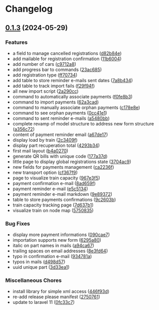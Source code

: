 # Changelog

## [0.1.3](https://github.com/fuzoh/cabri-auto/compare/v0.1.2...v0.1.3) (2024-05-29)


### Features

* a field to manage cancelled registrations ([d82b84e](https://github.com/fuzoh/cabri-auto/commit/d82b84ec94449d857b90f387e0926cc592aa2ead))
* add mailable for registration confirmation ([11b6004](https://github.com/fuzoh/cabri-auto/commit/11b60042b258b169c4c3c72eb5e022b8cbc14644))
* add number of cars ([c9712a8](https://github.com/fuzoh/cabri-auto/commit/c9712a89f2f08078ac2d76eb7a5aad77a89e0972))
* add progress bar to commands ([23ac685](https://github.com/fuzoh/cabri-auto/commit/23ac685802fdbb6a0e80d45c6bee85bddc7920b9))
* add registration type ([ff70734](https://github.com/fuzoh/cabri-auto/commit/ff70734e19e767da44fa90c2ad17c53ac2aeb5b9))
* add table to store reminder e-mails sent dates ([7a8b434](https://github.com/fuzoh/cabri-auto/commit/7a8b434bbdc4be9540bab6ee075607378802c9b8))
* add table to track import fails ([f29f94f](https://github.com/fuzoh/cabri-auto/commit/f29f94f16d4ea8f199c56219e27c0a809a476e48))
* all new import script ([2a290cc](https://github.com/fuzoh/cabri-auto/commit/2a290cc0c496b88973973659a0aee444646362fb))
* command to automatically associate payments ([f0fe8b3](https://github.com/fuzoh/cabri-auto/commit/f0fe8b3ac23359da21fcd5c22c5c663c9f083981))
* command to import payments ([62a3cad](https://github.com/fuzoh/cabri-auto/commit/62a3cadf10121e59fb3d5e392b775c33b030433f))
* command to manually associate orphan payments ([c178e8e](https://github.com/fuzoh/cabri-auto/commit/c178e8e8318e7f4f3662c97a1e8328464585a994))
* command to see orphan payments ([0cc41e1](https://github.com/fuzoh/cabri-auto/commit/0cc41e1219a1179dcbd145d4356e45bc4020024a))
* command to sent reminder e-mails ([a5480bb](https://github.com/fuzoh/cabri-auto/commit/a5480bbfe695c95b5f4e137850a533f302abc535))
* complete revamp of model structure to address new form structure ([a356c72](https://github.com/fuzoh/cabri-auto/commit/a356c72b1331007c120871b7327ba446941c9866))
* content of payment reminder email ([a67de17](https://github.com/fuzoh/cabri-auto/commit/a67de177dc3d129d2190abe5823c4daf723d0abf))
* display load by train ([2c3409f](https://github.com/fuzoh/cabri-auto/commit/2c3409ffbd80c3dcef307a332a627515b1d1d994))
* display part recuperation total ([4293b34](https://github.com/fuzoh/cabri-auto/commit/4293b34749dc42cd930f90eb68ce0405e8836b33))
* first mail layout ([b4a0270](https://github.com/fuzoh/cabri-auto/commit/b4a027080940daad8d10e0a6038fd54d76d1ada1))
* generate QR bills with unique code ([177a37d](https://github.com/fuzoh/cabri-auto/commit/177a37d092ce7a9450ecec8c375cccf24e2dd6e2))
* little page to display global registrations state ([3704ac9](https://github.com/fuzoh/cabri-auto/commit/3704ac985abf3991c8c432cf5346b05338f23d72))
* new fields for payments management ([ca2236f](https://github.com/fuzoh/cabri-auto/commit/ca2236f11d903dcc650065680e386c260e0d5529))
* new transport option ([cf367f9](https://github.com/fuzoh/cabri-auto/commit/cf367f937c5bce4ce3a22522f6a0062af858c5c4))
* page to visualize train capacity ([967e3f5](https://github.com/fuzoh/cabri-auto/commit/967e3f5dd573dd75bf0899d4e0828b9777c8785b))
* payment confirmation e-mail ([8ad659f](https://github.com/fuzoh/cabri-auto/commit/8ad659f11e61e0172a67ead2155eff48ffb1abf7))
* payment reminder e-mail ([e5c5134](https://github.com/fuzoh/cabri-auto/commit/e5c5134bab9e37b988f307285cb140924b683cf6))
* payment reminder e-mail markdown ([9e89372](https://github.com/fuzoh/cabri-auto/commit/9e893724dc5fa3950f78dc35e135141bd4a2b0a3))
* table to store payments confirmations ([9c2603b](https://github.com/fuzoh/cabri-auto/commit/9c2603bd142e95812c011476f260899d96578fa3))
* train capacity tracking page ([7d637b1](https://github.com/fuzoh/cabri-auto/commit/7d637b17cc689ddab75f70295403d13626b4a295))
* visualize train on node map ([5750835](https://github.com/fuzoh/cabri-auto/commit/575083557dd8c1ded6eb2aff664c4cffdfae0c34))


### Bug Fixes

* display more payment informations ([090cae7](https://github.com/fuzoh/cabri-auto/commit/090cae73ce57633ccec8b9d61683275553dc96a0))
* importation supports new form ([6295a80](https://github.com/fuzoh/cabri-auto/commit/6295a800c5d8fa99a6feb5a2d87f350f236e697d))
* italic on part names in mails ([a94ca67](https://github.com/fuzoh/cabri-auto/commit/a94ca679149a51d1e487b44be1d6f14851c4b79a))
* trailing spaces on email addresses ([8e3fd64](https://github.com/fuzoh/cabri-auto/commit/8e3fd64ccaca6049fb770929980f63f47ac39637))
* typo in confirmation e-mail ([934781a](https://github.com/fuzoh/cabri-auto/commit/934781a439737ed92e0de91d0bd6687e479679cd))
* typos in mails ([d498d57](https://github.com/fuzoh/cabri-auto/commit/d498d5767369c121b26955a7357ed1e595650e69))
* uuid unique part ([3d33ea1](https://github.com/fuzoh/cabri-auto/commit/3d33ea1fca3ea73e29c84a85bac5e46c40d25be4))


### Miscellaneous Chores

* install library for simple xml access ([446f93d](https://github.com/fuzoh/cabri-auto/commit/446f93de86513f8f9bbf302c65c9f369f2a23f6d))
* re-add release please manifest ([2750761](https://github.com/fuzoh/cabri-auto/commit/27507611ee061f26c6e4a39bb5390d185af054db))
* update to laravel 11 ([0fc33c7](https://github.com/fuzoh/cabri-auto/commit/0fc33c78d6404486262db4e63d93a7b9e0036319))
